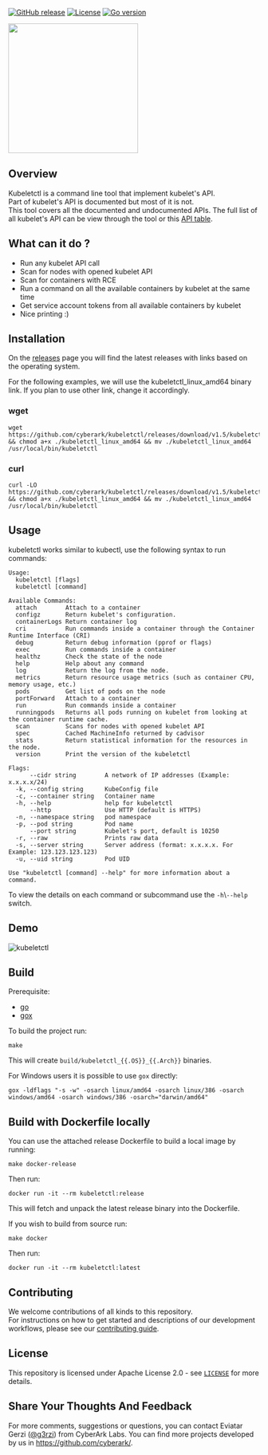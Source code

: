[![GitHub release][release-img]][release]
[![License][license-img]][license]
[![Go version][shield-go-version]][go-version]

<img src="https://github.com/cyberark/kubeletctl/blob/assets/kubeletctl_2x_transparent.png" width="260">  

## Overview
Kubeletctl is a command line tool that implement kubelet's API.  
Part of kubelet's API is documented but most of it is not.  
This tool covers all the documented and undocumented APIs.
The full list of all kubelet's API can be view through the tool or this [API table](https://github.com/cyberark/kubeletctl/blob/master/API_TABLE.md).  

## What can it do ?
- Run any kubelet API call
- Scan for nodes with opened kubelet API
- Scan for containers with RCE
- Run a command on all the available containers by kubelet at the same time
- Get service account tokens from all available containers by kubelet
- Nice printing :)

## Installation  
On the [releases](https://github.com/cyberark/kubeletctl/releases) page you will find the latest releases with links based on the operating system.  

For the following examples, we will use the kubeletctl_linux_amd64 binary link. If you plan to use other link, change it accordingly.   
### wget
```
wget https://github.com/cyberark/kubeletctl/releases/download/v1.5/kubeletctl_linux_amd64 && chmod a+x ./kubeletctl_linux_amd64 && mv ./kubeletctl_linux_amd64 /usr/local/bin/kubeletctl
```  

### curl
```
curl -LO https://github.com/cyberark/kubeletctl/releases/download/v1.5/kubeletctl_linux_amd64 && chmod a+x ./kubeletctl_linux_amd64 && mv ./kubeletctl_linux_amd64 /usr/local/bin/kubeletctl
```

## Usage
kubeletctl works similar to kubectl, use the following syntax to run commands:  
```
Usage:
  kubeletctl [flags]
  kubeletctl [command]

Available Commands:
  attach        Attach to a container
  configz       Return kubelet's configuration.
  containerLogs Return container log
  cri           Run commands inside a container through the Container Runtime Interface (CRI)
  debug         Return debug information (pprof or flags)
  exec          Run commands inside a container
  healthz       Check the state of the node
  help          Help about any command
  log           Return the log from the node.
  metrics       Return resource usage metrics (such as container CPU, memory usage, etc.)
  pods          Get list of pods on the node
  portForward   Attach to a container
  run           Run commands inside a container
  runningpods   Returns all pods running on kubelet from looking at the container runtime cache.
  scan          Scans for nodes with opened kubelet API
  spec          Cached MachineInfo returned by cadvisor
  stats         Return statistical information for the resources in the node.
  version       Print the version of the kubeletctl

Flags:
      --cidr string        A network of IP addresses (Example: x.x.x.x/24)
  -k, --config string      KubeConfig file
  -c, --container string   Container name
  -h, --help               help for kubeletctl
      --http               Use HTTP (default is HTTPS)
  -n, --namespace string   pod namespace
  -p, --pod string         Pod name
      --port string        Kubelet's port, default is 10250
  -r, --raw                Prints raw data
  -s, --server string      Server address (format: x.x.x.x. For Example: 123.123.123.123)
  -u, --uid string         Pod UID

Use "kubeletctl [command] --help" for more information about a command.
```

To view the details on each command or subcommand use the `-h`\\`--help` switch.

## Demo
![kubeletctl](https://github.com/cyberark/kubeletctl/blob/assets/kubeletctl_gif2.gif)



## Build  
Prerequisite:  
-  [go](https://golang.org/doc/install)  
-  [gox](https://github.com/mitchellh/gox)  

To build the project run:  
```
make
```

This will create `build/kubeletctl_{{.OS}}_{{.Arch}}` binaries.  

For Windows users it is possible to use `gox` directly:  
```
gox -ldflags "-s -w" -osarch linux/amd64 -osarch linux/386 -osarch windows/amd64 -osarch windows/386 -osarch="darwin/amd64"
```

## Build with Dockerfile locally
You can use the attached release Dockerfile to build a local image by running:  
```
make docker-release
```

Then run:  
```
docker run -it --rm kubeletctl:release
```

This will fetch and unpack the latest release binary into the Dockerfile.

If you wish to build from source run:
```
make docker
```

Then run:  
```
docker run -it --rm kubeletctl:latest
```

## Contributing

We welcome contributions of all kinds to this repository.  
For instructions on how to get started and descriptions
of our development workflows, please see our [contributing guide](https://github.com/cyberark/conjur-api-go/blob/master/CONTRIBUTING.md).

## License

This repository is licensed under Apache License 2.0 - see [`LICENSE`](LICENSE) for more details.

## Share Your Thoughts And Feedback
For more comments, suggestions or questions, you can contact Eviatar Gerzi ([@g3rzi](https://twitter.com/g3rzi)) from CyberArk Labs.
You can find more projects developed by us in https://github.com/cyberark/.

[release-img]: https://img.shields.io/github/release/cyberark/kubeletctl.svg
[release]: https://github.com/cyberark/kubeletctl/releases

[license-img]: https://img.shields.io/github/license/cyberark/kubeletctl.svg
[license]: https://github.com/cyberark/kubeletctl/blob/master/LICENSE

[shield-go-version]: https://img.shields.io/github/go-mod/go-version/cyberark/kubeletctl
[go-version]: https://github.com/cyberark/kubeletctl/blob/master/go.mod
